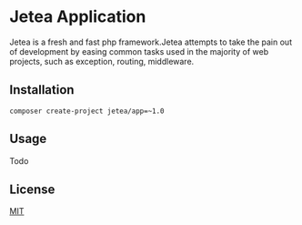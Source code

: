 # Jetea Application

Jetea is a fresh and fast php framework.Jetea attempts to take the pain out of development by easing common tasks used in the majority of web projects, such as exception, routing, middleware.

## Installation

```
composer create-project jetea/app=~1.0
```

## Usage

Todo

## License

[MIT](https://github.com/Jetea/app/blob/master/LICENSE)
